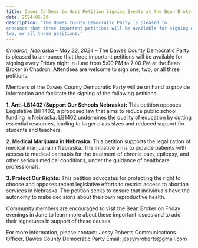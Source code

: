 ```yaml
---
title: Dawes Co Dems to Host Petition Signing Events at the Bean Broker
date: 2024-05-20
description: 'The Dawes County Democratic Party is pleased to
announce that three important petitions will be available for signing every Friday night in June from 5:00 PM to 7:00 PM at the Bean Broker in Chadron. Attendees are welcome to sign one,
two, or all three petitions.'
---
```


*Chadron, Nebraska – May 22, 2024* – The Dawes County Democratic Party is pleased to
announce that three important petitions will be available for signing every Friday night in June from 5:00 PM to 7:00 PM at the Bean Broker in Chadron. Attendees are welcome to sign one,
two, or all three petitions.

Members of the Dawes County Democratic Party will be on hand to provide information and
facilitate the signing of the following petitions:

**1. Anti-LB1402 (Support Our Schools Nebraska):** This petition opposes Legislative Bill 1402, a proposed law that aims to reduce public school funding in Nebraska. LB1402 undermines the
quality of education by cutting essential resources, leading to larger class sizes and reduced
support for students and teachers.

**2. Medical Marijuana in Nebraska:** This petition supports the legalization of medical
marijuana in Nebraska. The initiative aims to provide patients with access to medical cannabis
for the treatment of chronic pain, epilepsy, and other serious medical conditions, under the
guidance of healthcare professionals.

**3. Protect Our Rights:** This petition advocates for protecting the right to choose and opposes recent legislative efforts to restrict access to abortion services in Nebraska. The petition seeks to ensure that individuals have the autonomy to make decisions about their own reproductive health.

Community members are encouraged to visit the Bean Broker on Friday evenings in June to
learn more about these important issues and to add their signatures in support of these causes.

For more information, please contact:
Jessy Roberts
Communications Officer, Dawes County Democratic Party
Email: jessymroberts@gmail.com